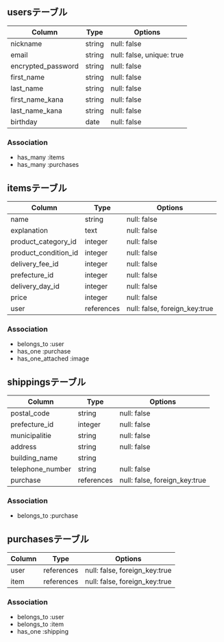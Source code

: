 ## usersテーブル

| Column             | Type   | Options     |
| ------------------ | ------ | ----------- |
| nickname           | string | null: false |
| email              | string | null: false, unique: true |
| encrypted_password | string | null: false |
| first_name         | string | null: false |
| last_name          | string | null: false |
| first_name_kana    | string | null: false |
| last_name_kana     | string | null: false |
| birthday           | date   | null: false |

### Association
- has_many :items
- has_many :purchases

## itemsテーブル

| Column               | Type       | Options                        |
| -----------------    | ---------- | ------------------------------ |
| name                 | string     | null: false                    |
| explanation          | text       | null: false                    |
| product_category_id  | integer    | null: false                    |
| product_condition_id | integer    | null: false                    |
| delivery_fee_id      | integer    | null: false                    |
| prefecture_id        | integer    | null: false                    |
| delivery_day_id      | integer    | null: false                    |
| price                | integer    | null: false                    |
| user                 | references | null: false, foreign_key:true  |

### Association
- belongs_to :user
- has_one :purchase
- has_one_attached :image

## shippingsテーブル

| Column           | Type       | Options                        |
| ---------------- | ---------- | ------------------------------ |
| postal_code      | string     | null: false                    |
| prefecture_id    | integer    | null: false                    |
| municipalitie   | string     | null: false                    |
| address          | string     | null: false                    |
| building_name    | string     |
| telephone_number | string     | null: false                    |
| purchase         | references | null: false, foreign_key:true  |

### Association
- belongs_to  :purchase




## purchasesテーブル

| Column            | Type       | Options                        |
| ----------------- | ---------- | ------------------------------ |
| user              | references | null: false, foreign_key:true  |
| item              | references | null: false, foreign_key:true  |

### Association
- belongs_to :user
- belongs_to :item
- has_one :shipping